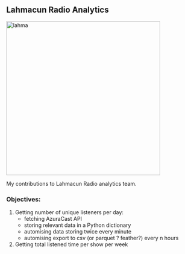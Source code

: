 ## Lahmacun Radio Analytics

<img width="408" alt="lahma" src="https://user-images.githubusercontent.com/84317349/139689563-4ab78163-26f0-4a4c-a745-847eecfbfd55.png">

My contributions to Lahmacun Radio analytics team. 

### Objectives:
1. Getting number of unique listeners per day:
    + fetching AzuraCast API
    + storing relevant data in a Python dictionary
    + automising data storing twice every minute
    + automising export to csv (or parquet ? feather?) every n hours
2. Getting total listened time per show per week
